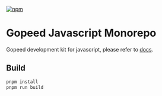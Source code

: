 [![npm](https://img.shields.io/npm/v/gopeed.svg)](https://www.npmjs.com/package/gopeed) 

# Gopeed Javascript Monorepo

Gopeed development kit for javascript, please refer to [docs](https://docs.gopeed.com/dev.html).

## Build

```bash
pnpm install
pnpm run build
```
